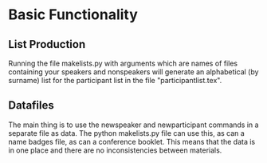 # Basic Functionality

## List Production

Running the file makelists.py with arguments which are names of files containing your speakers and nonspeakers will generate an alphabetical (by surname) list for the participant list in the file "participantlist.tex".

## Datafiles
The main thing is to use the newspeaker and newparticipant commands in a separate file as data.  The python makelists.py file can use this, as can a name badges file, as can a conference booklet.  This means that the data is in one place and there are no inconsistencies between materials.